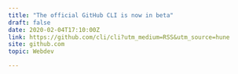 ```yaml
---
title: "The official GitHub CLI is now in beta"
draft: false
date: 2020-02-04T17:10:00Z
link: https://github.com/cli/cli?utm_medium=RSS&utm_source=hune
site: github.com
topic: Webdev  

---
```

